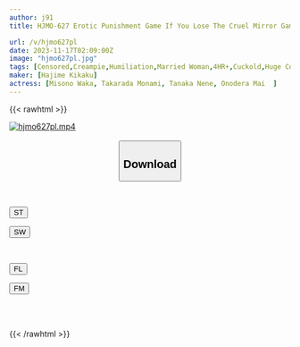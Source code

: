 ```yaml
---
author: j91
title: HJMO-627 Erotic Punishment Game If You Lose The Cruel Mirror Game.Neat Young Wives With Big Dicks Who Have Never Had Sex With Each Other Have Creampie Sex Without Hesitation Even When Their Husbands Are Next To Them! Even The Young Wife Was So Excited! ! Ten

url: /v/hjmo627pl
date: 2023-11-17T02:09:00Z
image: "hjmo627pl.jpg"
tags: [Censored,Creampie,Humiliation,Married Woman,4HR+,Cuckold,Huge Cock	 ]
maker: [Hajime Kikaku]
actress: [Misono Waka, Takarada Monami, Tanaka Nene, Onodera Mai  ]
---
```



{{< rawhtml >}}

<div class="video" data-videoid="XWxqgPAAdqIDJee">
    <a href="javascript:;">
        <img src="/v/hjmo627pl/hjmo627pl.jpg" width="WIDTH" height="HEIGHT" alt="hjmo627pl.mp4" loading="lazy">
    </a>
</div>

<script type="text/javascript" src="https://j91.asia/asset/on-demand-st.js"></script>

<br>
  <link rel="stylesheet" href="https://j91.asia/asset/bs5.css">
  
  <center>
  <button class="btn btn-primary" type="button" data-bs-toggle="collapse" data-bs-target=".multi-collapse" aria-expanded="false" aria-controls="multiCollapseExample1 multiCollapseExample2"><h2>Download</h2></button></center>
</p>
<div class="row">
  <div class="col">
    <div class="collapse multi-collapse" id="multiCollapseExample1">
      <div class="card card-body">
	      	      <br>
<div class="buttons">  
<p><a href="https://streamtape.to/v/XWxqgPAAdqIDJee" target="_blank"><button class="btn-hover color-3"><i class="fa fa-download"></i> ST</button></a></p>
<p><a href="https://sfastwish.com/mp3c2ikqncpe" target="_blank"><button class="btn-hover color-2"><i class="fa fa-download"></i> SW</button></a></p></div>
    </div>
  </div>
</div>
  <div class="col">
    <div class="collapse multi-collapse" id="multiCollapseExample2">
      <div class="card card-body">
	      <br>
<div class="buttons">
<p><a href="javascript:;" target="_blank"><button class="btn-hover color-9"><i class="fa fa-download"></i> FL</button></a></p>
<p><a href="javascript:;" target="_blank"><button class="btn-hover color-8"><i class="fa fa-download"></i> FM</button></a></p></div>
<br><br>
      </div>
    </div>
  </div>
</div>

{{< /rawhtml >}}
